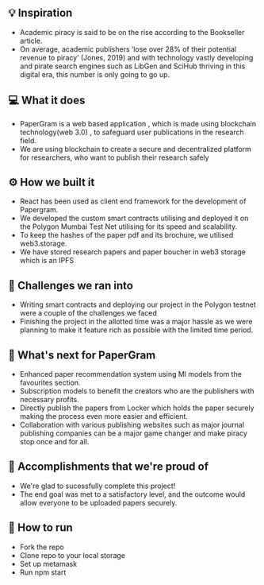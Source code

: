 ## 💡 Inspiration
- Academic piracy is said to be on the rise according to the Bookseller article.
- On average, academic publishers ‘lose over 28% of their potential revenue to piracy’ (Jones, 2019) and with technology vastly developing and pirate search engines such as LibGen and SciHub thriving in this digital era, this number is only going to go up.

## 💻 What it does
- PaperGram is a web based application , which is made  using blockchain technology(web 3.0) ,  to safeguard user publications in the research field.
- We are using blockchain to create a secure and decentralized platform for researchers, who want to publish their research safely

## ⚙️ How we built it
- React has been used as client end framework for the development of Papergram.
- We developed the custom  smart contracts  utilising and deployed it on the Polygon Mumbai Test Net utilising  for its speed and scalability.
- To keep the hashes of the paper pdf and its brochure, we utilised web3.storage.
- We have stored research papers and paper boucher in web3 storage which is an IPFS

## 🧠 Challenges we ran into
- Writing smart contracts and deploying our project in the Polygon testnet were a couple of the challenges we faced
- Finishing the project in the allotted time was a major hassle as we were planning to make it feature rich as possible with the limited time period.

## 🚀 What's next for PaperGram
- Enhanced paper recommendation system using Ml models from the favourites section.
- Subscription models to benefit the creators who are the publishers with necessary profits.
- Directly publish the papers from Locker which holds the paper securely making the process even more easier and efficient.
- Collaboration with various publishing websites such as major journal publishing  companies can be a major game changer and make piracy stop once and for all.

## 🏅 Accomplishments that we're proud of
- We're glad to sucessfully complete this project!
- The end goal was met to a satisfactory level, and the outcome would allow everyone to be uploaded papers securely.

## 🔨 How to run
- Fork the repo
- Clone repo to your local storage
- Set up metamask
- Run npm start
